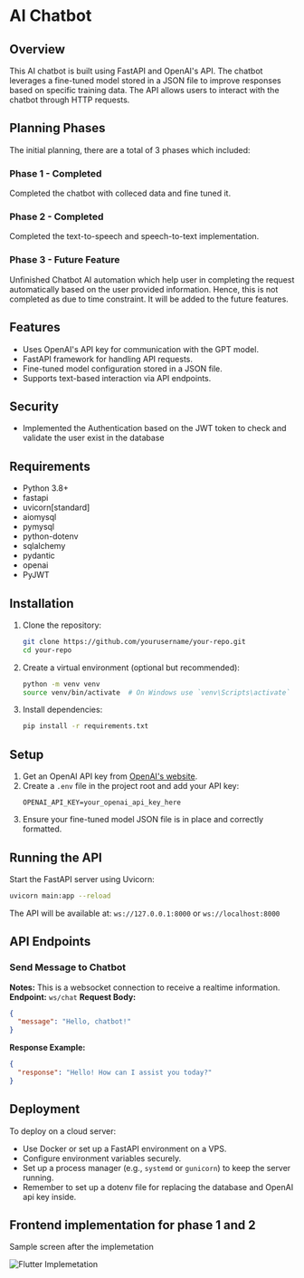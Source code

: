 # AI Chatbot

## Overview
This AI chatbot is built using FastAPI and OpenAI's API. The chatbot leverages a fine-tuned model stored in a JSON file to improve responses based on specific training data. The API allows users to interact with the chatbot through HTTP requests.

## Planning Phases
The initial planning, there are a total of 3 phases which included:

### Phase 1 - Completed 
Completed the chatbot with colleced data and fine tuned it.

### Phase 2 - Completed
Completed the text-to-speech and speech-to-text implementation.

### Phase 3 - Future Feature
Unfinished Chatbot AI automation which help user in completing the request automatically based on the user provided information. Hence, this is not completed as due to time constraint. It will be added to the future features.

## Features
- Uses OpenAI's API key for communication with the GPT model.
- FastAPI framework for handling API requests.
- Fine-tuned model configuration stored in a JSON file.
- Supports text-based interaction via API endpoints.

## Security
- Implemented the Authentication based on the JWT token to check and validate the user exist in the database

## Requirements
- Python 3.8+
- fastapi
- uvicorn[standard]
- aiomysql
- pymysql
- python-dotenv
- sqlalchemy
- pydantic
- openai
- PyJWT

## Installation
1. Clone the repository:
   ```bash
   git clone https://github.com/yourusername/your-repo.git
   cd your-repo
   ```
2. Create a virtual environment (optional but recommended):
   ```bash
   python -m venv venv
   source venv/bin/activate  # On Windows use `venv\Scripts\activate`
   ```
3. Install dependencies:
   ```bash
   pip install -r requirements.txt
   ```

## Setup
1. Get an OpenAI API key from [OpenAI's website](https://openai.com/).
2. Create a `.env` file in the project root and add your API key:
   ```env
   OPENAI_API_KEY=your_openai_api_key_here
   ```
3. Ensure your fine-tuned model JSON file is in place and correctly formatted.

## Running the API
Start the FastAPI server using Uvicorn:
```bash
uvicorn main:app --reload
```

The API will be available at: `ws://127.0.0.1:8000` or `ws://localhost:8000`

## API Endpoints
### Send Message to Chatbot
**Notes:** This is a websocket connection to receive a realtime information. 
**Endpoint:** `ws/chat`
**Request Body:**
```json
{
  "message": "Hello, chatbot!"
}
```

**Response Example:**
```json
{
  "response": "Hello! How can I assist you today?"
}
```

## Deployment
To deploy on a cloud server:
- Use Docker or set up a FastAPI environment on a VPS.
- Configure environment variables securely.
- Set up a process manager (e.g., `systemd` or `gunicorn`) to keep the server running.
- Remember to set up a dotenv file for replacing the database and OpenAI api key inside.

## Frontend implementation for phase 1 and 2
Sample screen after the implemetation

![Flutter Implemetation](https://i.ibb.co/B2CN1w06/image.png)


